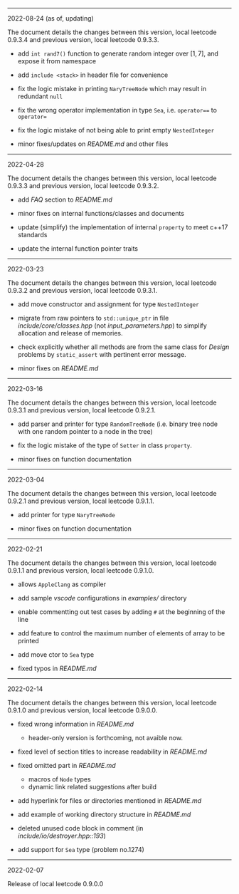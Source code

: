 ------------------------------------------------------------------------------
2022-08-24 (as of, updating)

The document details the changes between this version, local leetcode 0.9.3.4 and previous version, local leetcode 0.9.3.3.

- add `int rand7()` function to generate random integer over $[1, 7]$, and expose it from namespace

- add `include <stack>` in header file for convenience

- fix the logic mistake in printing `NaryTreeNode` which may result in redundant `null`

- fix the wrong operator implementation in type `Sea`, i.e. `operator==` to `operator=`

- fix the logic mistake of not being able to print empty `NestedInteger`

- minor fixes/updates on *README.md* and other files


------------------------------------------------------------------------------
2022-04-28

The document details the changes between this version, local leetcode 0.9.3.3 and previous version, local leetcode 0.9.3.2.

- add *FAQ* section to *README.md*

- minor fixes on internal functions/classes and documents

- update (simplify) the implementation of internal `property` to meet c++17 standards

- update the internal function pointer traits


------------------------------------------------------------------------------
2022-03-23

The document details the changes between this version, local leetcode 0.9.3.2 and previous version, local leetcode 0.9.3.1.

- add move constructor and assignment for type `NestedInteger`

- migrate from raw pointers to `std::unique_ptr` in file *include/core/classes.hpp* (not *input_parameters.hpp*) to simplify allocation and release of memories.

- check explicitly whether all methods are from the same class for *Design* problems by `static_assert` with pertinent error message.

- minor fixes on *README.md*


------------------------------------------------------------------------------
2022-03-16

The document details the changes between this version, local leetcode 0.9.3.1 and previous version, local leetcode 0.9.2.1.

- add parser and printer for type `RandomTreeNode` (i.e. binary tree node with one random pointer to a node in the tree)

- fix the logic mistake of the type of `Setter` in class `property`.

- minor fixes on function documentation


------------------------------------------------------------------------------
2022-03-04

The document details the changes between this version, local leetcode 0.9.2.1 and previous version, local leetcode 0.9.1.1.

- add printer for type `NaryTreeNode`

- minor fixes on function documentation


------------------------------------------------------------------------------
2022-02-21

The document details the changes between this version, local leetcode 0.9.1.1 and previous version, local leetcode 0.9.1.0.

- allows `AppleClang` as compiler

- add sample *vscode* configurations in *examples/* directory

- enable commentting out test cases by adding `#` at the beginning of the line

- add feature to control the maximum number of elements of array to be printed

- add move ctor to `Sea` type

- fixed typos in *README.md*


------------------------------------------------------------------------------
2022-02-14

The document details the changes between this version, local leetcode 0.9.1.0 and previous version, local leetcode 0.9.0.0.

- fixed wrong information in *README.md*
  - header-only version is forthcoming, not avaible now.

- fixed level of section titles to increase readability in *README.md*

- fixed omitted part in *README.md*
  - macros of `Node` types
  - dynamic link related suggestions after build

- add hyperlink for files or directories mentioned in *README.md*

- add example of working directory structure in *README.md*

- deleted unused code block in comment (in *include/io/destroyer.hpp::193*)

- add support for `Sea` type (problem no.1274)


------------------------------------------------------------------------------
2022-02-07

Release of local leetcode 0.9.0.0
